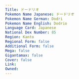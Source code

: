 ```yaml
---
﻿Title: ドードリオ
Pokemon Name Japanese: ドードリオ
Pokemon Name German: Dodri
Pokemon Name English: Dodrio
Language Card: Japanese
National Dex Number: 85
Region: Kanto
Regional Form: false
Additional Form: false
Mega: false
Gigantamax: false
Cover: false
Link: 
Owned: 
---
```

